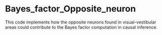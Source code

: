 # Bayes_factor_Opposite_neuron
This code implements how the opposite neurons found in visual-vestibular areas could contribute to the Bayes factor computation in causal inference.
